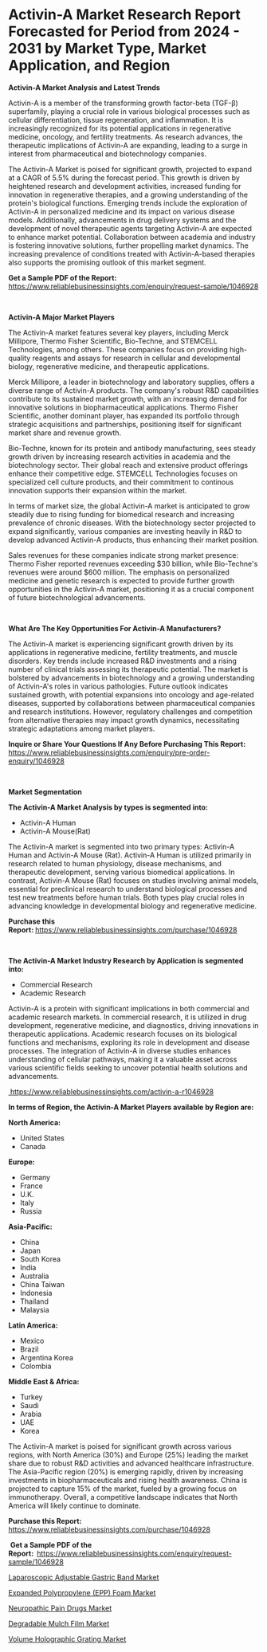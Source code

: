 <p><h1>Activin-A Market Research Report Forecasted for Period from 2024 -  2031 by Market Type, Market Application, and Region</h1></p><p><strong>Activin-A Market Analysis and Latest Trends</strong></p>
<p><p>Activin-A is a member of the transforming growth factor-beta (TGF-β) superfamily, playing a crucial role in various biological processes such as cellular differentiation, tissue regeneration, and inflammation. It is increasingly recognized for its potential applications in regenerative medicine, oncology, and fertility treatments. As research advances, the therapeutic implications of Activin-A are expanding, leading to a surge in interest from pharmaceutical and biotechnology companies.</p><p>The Activin-A Market is poised for significant growth, projected to expand at a CAGR of 5.5% during the forecast period. This growth is driven by heightened research and development activities, increased funding for innovation in regenerative therapies, and a growing understanding of the protein's biological functions. Emerging trends include the exploration of Activin-A in personalized medicine and its impact on various disease models. Additionally, advancements in drug delivery systems and the development of novel therapeutic agents targeting Activin-A are expected to enhance market potential. Collaboration between academia and industry is fostering innovative solutions, further propelling market dynamics. The increasing prevalence of conditions treated with Activin-A-based therapies also supports the promising outlook of this market segment.</p></p>
<p><strong>Get a Sample PDF of the Report:&nbsp;</strong> <a href="https://www.reliablebusinessinsights.com/enquiry/request-sample/1046928?utm_campaign=84&utm_medium=2&utm_source=Github&utm_content=ia&utm_term=06122024&utm_id=activin-a">https://www.reliablebusinessinsights.com/enquiry/request-sample/1046928</a></p>
<p>&nbsp;</p>
<p><strong>Activin-A Major Market Players</strong></p>
<p><p>The Activin-A market features several key players, including Merck Millipore, Thermo Fisher Scientific, Bio-Techne, and STEMCELL Technologies, among others. These companies focus on providing high-quality reagents and assays for research in cellular and developmental biology, regenerative medicine, and therapeutic applications.</p><p>Merck Millipore, a leader in biotechnology and laboratory supplies, offers a diverse range of Activin-A products. The company's robust R&D capabilities contribute to its sustained market growth, with an increasing demand for innovative solutions in biopharmaceutical applications. Thermo Fisher Scientific, another dominant player, has expanded its portfolio through strategic acquisitions and partnerships, positioning itself for significant market share and revenue growth.</p><p>Bio-Techne, known for its protein and antibody manufacturing, sees steady growth driven by increasing research activities in academia and the biotechnology sector. Their global reach and extensive product offerings enhance their competitive edge. STEMCELL Technologies focuses on specialized cell culture products, and their commitment to continous innovation supports their expansion within the market.</p><p>In terms of market size, the global Activin-A market is anticipated to grow steadily due to rising funding for biomedical research and increasing prevalence of chronic diseases. With the biotechnology sector projected to expand significantly, various companies are investing heavily in R&D to develop advanced Activin-A products, thus enhancing their market position.</p><p>Sales revenues for these companies indicate strong market presence: Thermo Fisher reported revenues exceeding $30 billion, while Bio-Techne's revenues were around $600 million. The emphasis on personalized medicine and genetic research is expected to provide further growth opportunities in the Activin-A market, positioning it as a crucial component of future biotechnological advancements.</p></p>
<p>&nbsp;</p>
<p><strong>What Are The Key Opportunities For Activin-A Manufacturers?</strong></p>
<p><p>The Activin-A market is experiencing significant growth driven by its applications in regenerative medicine, fertility treatments, and muscle disorders. Key trends include increased R&D investments and a rising number of clinical trials assessing its therapeutic potential. The market is bolstered by advancements in biotechnology and a growing understanding of Activin-A's roles in various pathologies. Future outlook indicates sustained growth, with potential expansions into oncology and age-related diseases, supported by collaborations between pharmaceutical companies and research institutions. However, regulatory challenges and competition from alternative therapies may impact growth dynamics, necessitating strategic adaptations among market players.</p></p>
<p><strong>Inquire or Share Your Questions If Any Before Purchasing This Report:</strong> <a href="https://www.reliablebusinessinsights.com/enquiry/pre-order-enquiry/1046928?utm_campaign=84&utm_medium=2&utm_source=Github&utm_content=ia&utm_term=06122024&utm_id=activin-a">https://www.reliablebusinessinsights.com/enquiry/pre-order-enquiry/1046928</a></p>
<p>&nbsp;</p>
<p><strong>Market Segmentation</strong></p>
<p><strong>The Activin-A Market Analysis by types is segmented into:</strong></p>
<p><ul><li>Activin-A Human</li><li>Activin-A Mouse(Rat)</li></ul></p>
<p><p>The Activin-A market is segmented into two primary types: Activin-A Human and Activin-A Mouse (Rat). Activin-A Human is utilized primarily in research related to human physiology, disease mechanisms, and therapeutic development, serving various biomedical applications. In contrast, Activin-A Mouse (Rat) focuses on studies involving animal models, essential for preclinical research to understand biological processes and test new treatments before human trials. Both types play crucial roles in advancing knowledge in developmental biology and regenerative medicine.</p></p>
<p><strong>Purchase this Report:&nbsp;</strong><a href="https://www.reliablebusinessinsights.com/purchase/1046928?utm_campaign=84&utm_medium=2&utm_source=Github&utm_content=ia&utm_term=06122024&utm_id=activin-a">https://www.reliablebusinessinsights.com/purchase/1046928</a></p>
<p>&nbsp;</p>
<p><strong>The Activin-A Market Industry Research by Application is segmented into:</strong></p>
<p><ul><li>Commercial Research</li><li>Academic Research</li></ul></p>
<p><p>Activin-A is a protein with significant implications in both commercial and academic research markets. In commercial research, it is utilized in drug development, regenerative medicine, and diagnostics, driving innovations in therapeutic applications. Academic research focuses on its biological functions and mechanisms, exploring its role in development and disease processes. The integration of Activin-A in diverse studies enhances understanding of cellular pathways, making it a valuable asset across various scientific fields seeking to uncover potential health solutions and advancements.</p></p>
<p><a href="https://www.reliablebusinessinsights.com/activin-a-r1046928?utm_campaign=84&utm_medium=2&utm_source=Github&utm_content=ia&utm_term=06122024&utm_id=activin-a">&nbsp;https://www.reliablebusinessinsights.com/activin-a-r1046928</a></p>
<p><strong>In terms of Region, the Activin-A Market Players available by Region are:</strong></p>
<p>
    <p> <strong> North America: </strong>
        <ul>
            <li>United States</li>
            <li>Canada</li>
        </ul>
        </p> 
    <p> <strong> Europe: </strong>
        <ul>
            <li>Germany</li>
            <li>France</li>
            <li>U.K.</li>
            <li>Italy</li>
            <li>Russia</li>
        </ul>
        </p> 
    <p> <strong> Asia-Pacific: </strong>
        <ul>
            <li>China</li>
            <li>Japan</li>
            <li>South Korea</li>
            <li>India</li>
            <li>Australia</li>
            <li>China Taiwan</li>
            <li>Indonesia</li>
            <li>Thailand</li>
            <li>Malaysia</li>
        </ul>
        </p> 
    <p> <strong> Latin America: </strong>
        <ul>
            <li>Mexico</li>
            <li>Brazil</li>
            <li>Argentina Korea</li>
            <li>Colombia</li>
        </ul>
        </p> 
    <p> <strong> Middle East & Africa: </strong>
        <ul>
            <li>Turkey</li>
            <li>Saudi</li>
            <li>Arabia</li>
            <li>UAE</li>
            <li>Korea</li>
        </ul>
    </p>
    </p>
<p><p>The Activin-A market is poised for significant growth across various regions, with North America (30%) and Europe (25%) leading the market share due to robust R&D activities and advanced healthcare infrastructure. The Asia-Pacific region (20%) is emerging rapidly, driven by increasing investments in biopharmaceuticals and rising health awareness. China is projected to capture 15% of the market, fueled by a growing focus on immunotherapy. Overall, a competitive landscape indicates that North America will likely continue to dominate.</p></p>
<p><strong>Purchase this Report: </strong><a href="https://www.reliablebusinessinsights.com/purchase/1046928?utm_campaign=84&utm_medium=2&utm_source=Github&utm_content=ia&utm_term=06122024&utm_id=activin-a">https://www.reliablebusinessinsights.com/purchase/1046928</a></p>
<p>&nbsp;<strong>Get a Sample PDF of the Report:&nbsp;&nbsp;</strong><a href="https://www.reliablebusinessinsights.com/enquiry/request-sample/1046928?utm_campaign=84&utm_medium=2&utm_source=Github&utm_content=ia&utm_term=06122024&utm_id=activin-a">https://www.reliablebusinessinsights.com/enquiry/request-sample/1046928</a></p>
<p><strong></strong></p>
<p><p><a href="https://www.linkedin.com/pulse/the-sympatico-insight-9odme?utm_campaign=84&utm_medium=2&utm_source=Github&utm_content=ia&utm_term=06122024&utm_id=activin-a">Laparoscopic Adjustable Gastric Band Market</a></p><p><a href="https://github.com/dierdrecrichton210/Market-Research-Report-List-1/blob/main/expanded-polypropylene-epp-foam-market.md?utm_campaign=84&utm_medium=2&utm_source=Github&utm_content=ia&utm_term=06122024&utm_id=activin-a">Expanded Polypropylene (EPP) Foam Market</a></p><p><a href="https://www.linkedin.com/pulse/neuropathic-pain-drugs-market-projections-insights-valuation-1ocgf?utm_campaign=84&utm_medium=2&utm_source=Github&utm_content=ia&utm_term=06122024&utm_id=activin-a">Neuropathic Pain Drugs Market</a></p><p><a href="https://github.com/jontyhinseyxe/Market-Research-Report-List-1/blob/main/degradable-mulch-film-market.md?utm_campaign=84&utm_medium=2&utm_source=Github&utm_content=ia&utm_term=06122024&utm_id=activin-a">Degradable Mulch Film Market</a></p><p><a href="https://issuu.com/reportprime-2/docs/volume-holographic-grating-market-size-2030.pptx?utm_campaign=84&utm_medium=2&utm_source=Github&utm_content=ia&utm_term=06122024&utm_id=activin-a">Volume Holographic Grating Market</a></p></p>